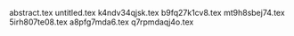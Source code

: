 abstract.tex
untitled.tex
k4ndv34qjsk.tex
b9fq27k1cv8.tex
mt9h8sbej74.tex
5irh807te08.tex
a8pfg7mda6.tex
q7rpmdaqj4o.tex